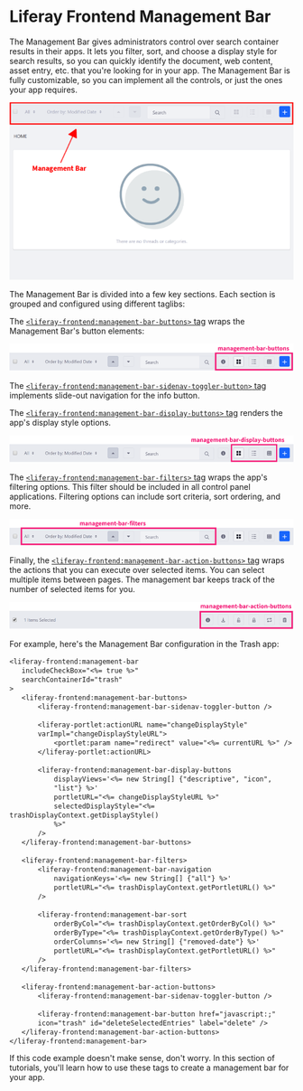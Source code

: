 # Liferay Frontend Management Bar [](id=liferay-frontend-management-bar)

The Management Bar gives administrators control over search container results in 
their apps. It lets you filter, sort, and choose a display style for search 
results, so you can quickly identify the document, web content, asset 
entry, etc. that you're looking for in your app. The Management Bar is fully 
customizable, so you can implement all the controls, or just the ones your app 
requires. 

![Figure 1: The Management Bar lets the user customize how the app displays content.](../../../../images/liferay-frontend-taglib-management-bar-message-boards.png)

The Management Bar is divided into a few key sections. Each section is grouped 
and configured using different taglibs:

The 
[`<liferay-frontend:management-bar-buttons>` tag](@app-ref@/foundation/latest/taglibdocs/liferay-frontend/management-bar-buttons.html) 
wraps the Management Bar's button elements:

![Figure 2: The `management-bar-buttons` tag contains the Management Bar's main buttons.](../../../../images/liferay-frontend-taglib-management-bar-buttons.png)

The 
[`<liferay-frontend:management-bar-sidenav-toggler-button>` tag](@app-ref@/foundation/latest/taglibdocs/liferay-frontend/management-bar-sidenav-toggler-button.html) 
implements slide-out navigation for the info button.

The 
[`<liferay-frontend:management-bar-display-buttons>` tag](@app-ref@/foundation/latest/taglibdocs/liferay-frontend/management-bar-display-buttons.html) 
renders the app's display style options.

![Figure 3: The `management-bar-display-buttons` tag contains the content's display options.](../../../../images/liferay-frontend-taglib-management-bar-display-buttons.png)

The 
[`<liferay-frontend:management-bar-filters>` tag](@app-ref@/foundation/latest/taglibdocs/liferay-frontend/management-bar-filters.html) 
wraps the app's filtering options. This filter should be included in all control 
panel applications. Filtering options can include sort criteria, sort ordering, 
and more.

![Figure 4: The `management-bar-filters` tag contains the content filtering options.](../../../../images/liferay-frontend-taglib-management-bar-filters.png)

Finally, the 
[`<liferay-frontend:management-bar-action-buttons>` tag](@app-ref@/foundation/latest/taglibdocs/liferay-frontend/management-bar-action-buttons.html) 
wraps the actions that you can execute over selected items. You can select 
multiple items between pages. The management bar keeps track of the number of 
selected items for you.

![Figure 5: The management bar keeps track of the items selected and displays the actions to execute on them.](../../../../images/liferay-frontend-taglib-management-bar-action-buttons.png)

For example, here's the Management Bar configuration in the Trash app:

    <liferay-frontend:management-bar
       includeCheckBox="<%= true %>"
       searchContainerId="trash"
    >
       <liferay-frontend:management-bar-buttons>
           <liferay-frontend:management-bar-sidenav-toggler-button />

           <liferay-portlet:actionURL name="changeDisplayStyle"
           varImpl="changeDisplayStyleURL">
               <portlet:param name="redirect" value="<%= currentURL %>" />
           </liferay-portlet:actionURL>

           <liferay-frontend:management-bar-display-buttons
               displayViews='<%= new String[] {"descriptive", "icon",
               "list"} %>'
               portletURL="<%= changeDisplayStyleURL %>"
               selectedDisplayStyle="<%= trashDisplayContext.getDisplayStyle()
               %>"
           />
       </liferay-frontend:management-bar-buttons>

       <liferay-frontend:management-bar-filters>
           <liferay-frontend:management-bar-navigation
               navigationKeys='<%= new String[] {"all"} %>'
               portletURL="<%= trashDisplayContext.getPortletURL() %>"
           />

           <liferay-frontend:management-bar-sort
               orderByCol="<%= trashDisplayContext.getOrderByCol() %>"
               orderByType="<%= trashDisplayContext.getOrderByType() %>"
               orderColumns='<%= new String[] {"removed-date"} %>'
               portletURL="<%= trashDisplayContext.getPortletURL() %>"
           />
       </liferay-frontend:management-bar-filters>

       <liferay-frontend:management-bar-action-buttons>
           <liferay-frontend:management-bar-sidenav-toggler-button />

           <liferay-frontend:management-bar-button href="javascript:;"
           icon="trash" id="deleteSelectedEntries" label="delete" />
       </liferay-frontend:management-bar-action-buttons>
    </liferay-frontend:management-bar>
   
If this code example doesn't make sense, don't worry. In this section of 
tutorials, you'll learn how to use these tags to create a management bar for 
your app. 